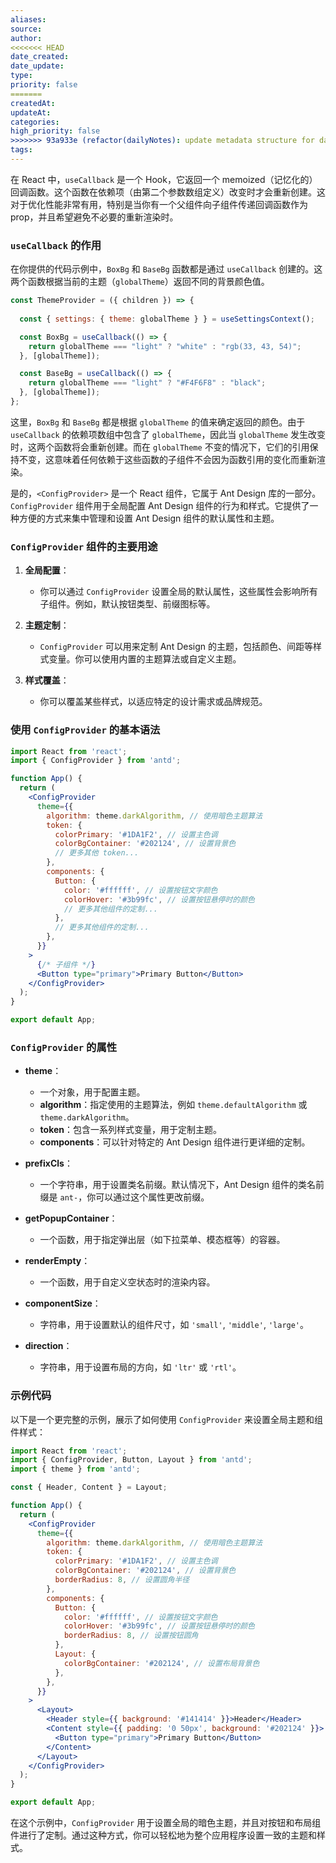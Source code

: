 ```yaml
---
aliases: 
source: 
author: 
<<<<<<< HEAD
date_created: 
date_update: 
type: 
priority: false
=======
createdAt: 
updateAt: 
categories: 
high_priority: false
>>>>>>> 93a933e (refactor(dailyNotes): update metadata structure for daily notes)
tags:
---
```

在 React 中，`useCallback` 是一个 Hook，它返回一个 memoized（记忆化的）回调函数。这个函数在依赖项（由第二个参数数组定义）改变时才会重新创建。这对于优化性能非常有用，特别是当你有一个父组件向子组件传递回调函数作为 prop，并且希望避免不必要的重新渲染时。

### `useCallback` 的作用

在你提供的代码示例中，`BoxBg` 和 `BaseBg` 函数都是通过 `useCallback` 创建的。这两个函数根据当前的主题（`globalTheme`）返回不同的背景颜色值。

```javascript
const ThemeProvider = ({ children }) => {
  
  const { settings: { theme: globalTheme } } = useSettingsContext();

  const BoxBg = useCallback(() => {
    return globalTheme === "light" ? "white" : "rgb(33, 43, 54)";
  }, [globalTheme]);

  const BaseBg = useCallback(() => {
    return globalTheme === "light" ? "#F4F6F8" : "black";
  }, [globalTheme]);
};
```

这里，`BoxBg` 和 `BaseBg` 都是根据 `globalTheme` 的值来确定返回的颜色。由于 `useCallback` 的依赖项数组中包含了 `globalTheme`，因此当 `globalTheme` 发生改变时，这两个函数将会重新创建。而在 `globalTheme` 不变的情况下，它们的引用保持不变，这意味着任何依赖于这些函数的子组件不会因为函数引用的变化而重新渲染。


是的，`<ConfigProvider>` 是一个 React 组件，它属于 Ant Design 库的一部分。`ConfigProvider` 组件用于全局配置 Ant Design 组件的行为和样式。它提供了一种方便的方式来集中管理和设置 Ant Design 组件的默认属性和主题。

### `ConfigProvider` 组件的主要用途

1. **全局配置**：
   - 你可以通过 `ConfigProvider` 设置全局的默认属性，这些属性会影响所有子组件。例如，默认按钮类型、前缀图标等。

2. **主题定制**：
   - `ConfigProvider` 可以用来定制 Ant Design 的主题，包括颜色、间距等样式变量。你可以使用内置的主题算法或自定义主题。

3. **样式覆盖**：
   - 你可以覆盖某些样式，以适应特定的设计需求或品牌规范。

### 使用 `ConfigProvider` 的基本语法

```jsx
import React from 'react';
import { ConfigProvider } from 'antd';

function App() {
  return (
    <ConfigProvider
      theme={{
        algorithm: theme.darkAlgorithm, // 使用暗色主题算法
        token: {
          colorPrimary: '#1DA1F2', // 设置主色调
          colorBgContainer: '#202124', // 设置背景色
          // 更多其他 token...
        },
        components: {
          Button: {
            color: '#ffffff', // 设置按钮文字颜色
            colorHover: '#3b99fc', // 设置按钮悬停时的颜色
            // 更多其他组件的定制...
          },
          // 更多其他组件的定制...
        },
      }}
    >
      {/* 子组件 */}
      <Button type="primary">Primary Button</Button>
    </ConfigProvider>
  );
}

export default App;
```

### `ConfigProvider` 的属性

- **theme**：
  - 一个对象，用于配置主题。
  - **algorithm**：指定使用的主题算法，例如 `theme.defaultAlgorithm` 或 `theme.darkAlgorithm`。
  - **token**：包含一系列样式变量，用于定制主题。
  - **components**：可以针对特定的 Ant Design 组件进行更详细的定制。

- **prefixCls**：
  - 一个字符串，用于设置类名前缀。默认情况下，Ant Design 组件的类名前缀是 `ant-`，你可以通过这个属性更改前缀。

- **getPopupContainer**：
  - 一个函数，用于指定弹出层（如下拉菜单、模态框等）的容器。

- **renderEmpty**：
  - 一个函数，用于自定义空状态时的渲染内容。

- **componentSize**：
  - 字符串，用于设置默认的组件尺寸，如 `'small'`, `'middle'`, `'large'`。

- **direction**：
  - 字符串，用于设置布局的方向，如 `'ltr'` 或 `'rtl'`。

### 示例代码

以下是一个更完整的示例，展示了如何使用 `ConfigProvider` 来设置全局主题和组件样式：

```jsx
import React from 'react';
import { ConfigProvider, Button, Layout } from 'antd';
import { theme } from 'antd';

const { Header, Content } = Layout;

function App() {
  return (
    <ConfigProvider
      theme={{
        algorithm: theme.darkAlgorithm, // 使用暗色主题算法
        token: {
          colorPrimary: '#1DA1F2', // 设置主色调
          colorBgContainer: '#202124', // 设置背景色
          borderRadius: 8, // 设置圆角半径
        },
        components: {
          Button: {
            color: '#ffffff', // 设置按钮文字颜色
            colorHover: '#3b99fc', // 设置按钮悬停时的颜色
            borderRadius: 8, // 设置按钮圆角
          },
          Layout: {
            colorBgContainer: '#202124', // 设置布局背景色
          },
        },
      }}
    >
      <Layout>
        <Header style={{ background: '#141414' }}>Header</Header>
        <Content style={{ padding: '0 50px', background: '#202124' }}>
          <Button type="primary">Primary Button</Button>
        </Content>
      </Layout>
    </ConfigProvider>
  );
}

export default App;
```

在这个示例中，`ConfigProvider` 用于设置全局的暗色主题，并且对按钮和布局组件进行了定制。通过这种方式，你可以轻松地为整个应用程序设置一致的主题和样式。